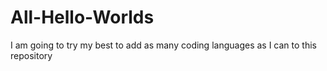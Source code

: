 # All-Hello-Worlds
I am going to try my best to add as many coding languages as I can to this repository 
